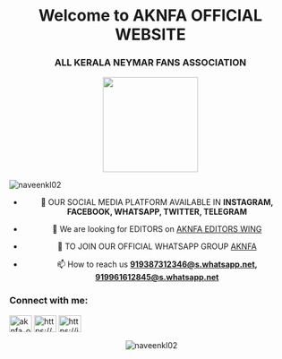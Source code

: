 <h1 align="center">Welcome to AKNFA OFFICIAL WEBSITE</h1>
<h3 align="center">ALL KERALA NEYMAR FANS ASSOCIATION</h3>
<div align="center">
  <img border-radius: 15px src="kallanbot.jpg" width="170" height="170"/>
  <p align="center">
<p align="left"> <img src="https://komarev.com/ghpvc/?username=naveenkl02&label=Profile%20views&color=0e75b6&style=flat" alt="naveenkl02" /> </p>

- 🌱 OUR SOCIAL MEDIA PLATFORM AVAILABLE IN **INSTAGRAM, FACEBOOK, WHATSAPP, TWITTER, TELEGRAM**

- 👯 We are looking for EDITORS on [AKNFA EDITORS WING](919387312346@s.whatsapp.net)

- 🤝 TO JOIN OUR OFFICIAL WHATSAPP GROUP [AKNFA](919961612845@s.whatsapp.net)

- 📫 How to reach us **919387312346@s.whatsapp.net, 919961612845@s.whatsapp.net**

<h3 align="left">Connect with me:</h3>
<p align="left">
<a href="https://twitter.com/aknfa_official" target="blank"><img align="center" src="https://raw.githubusercontent.com/rahuldkjain/github-profile-readme-generator/master/src/images/icons/Social/twitter.svg" alt="aknfa_official" height="30" width="40" /></a>
<a href="https://fb.com/https://www.facebook.com/aknfa_official-172210318246688/" target="blank"><img align="center" src="https://raw.githubusercontent.com/rahuldkjain/github-profile-readme-generator/master/src/images/icons/Social/facebook.svg" alt="https://www.facebook.com/aknfa_official-172210318246688/" height="30" width="40" /></a>
<a href="https://instagram.com/https://instagram.com/aknfa_official?utm_medium=copy_link" target="blank"><img align="center" src="https://raw.githubusercontent.com/rahuldkjain/github-profile-readme-generator/master/src/images/icons/Social/instagram.svg" alt="https://instagram.com/aknfa_official?utm_medium=copy_link" height="30" width="40" /></a>
</p>

<p>&nbsp;<img align="center" src="https://github-readme-stats.vercel.app/api?username=naveenkl02&show_icons=true&locale=en" alt="naveenkl02" /></p>

